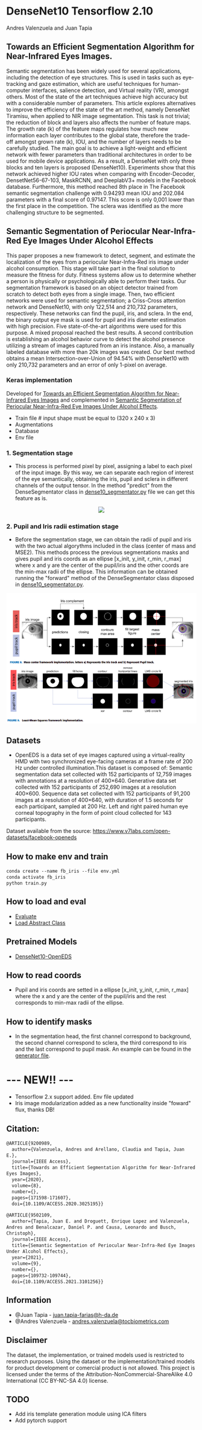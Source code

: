 # DenseNet10 Tensorflow 2.10

Andres Valenzuela and Juan Tapia

## Towards an Efficient Segmentation Algorithm for Near-Infrared Eyes Images.

Semantic segmentation has been widely used for several applications, including the detection of eye structures. This is used in tasks such as eye-tracking and gaze estimation, which are useful techniques for human-computer interfaces, salience detection, and Virtual reality (VR), amongst others. Most of the state of the art techniques achieve high accuracy but with a considerable number of parameters. This article explores alternatives to improve the efficiency of the state of the art method, namely DenseNet Tiramisu, when applied to NIR image segmentation. This task is not trivial; the reduction of block and layers also affects the number of feature maps. The growth rate (k) of the feature maps regulates how much new information each layer contributes to the global state, therefore the trade-off amongst grown rate (k), IOU, and the number of layers needs to be carefully studied. The main goal is to achieve a light-weight and efficient network with fewer parameters than traditional architectures in order to be used for mobile device applications. As a result, a DenseNet with only three blocks and ten layers is proposed (DenseNet10). Experiments show that this network achieved higher IOU rates when comparing with Encoder-Decoder, DensetNet56-67-103, MaskRCNN, and DeeplabV3+ models in the Facebook database. Furthermore, this method reached 8th place in The Facebook semantic segmentation challenge with 0.94293 mean IOU and 202.084 parameters with a final score of 0.97147. This score is only 0,001 lower than the first place in the competition. The sclera was identified as the more challenging structure to be segmented.

## Semantic Segmentation of Periocular Near-Infra-Red Eye Images Under Alcohol Effects

This paper proposes a new framework to detect, segment, and estimate the localization of the eyes from a periocular Near-Infra-Red iris image under alcohol consumption. This stage will take part in the final solution to measure the fitness for duty. Fitness systems allow us to determine whether a person is physically or psychologically able to perform their tasks. Our segmentation framework is based on an object detector trained from scratch to detect both eyes from a single image. Then, two efficient networks were used for semantic segmentation; a Criss-Cross attention network and DenseNet10, with only 122,514 and 210,732 parameters, respectively. These networks can find the pupil, iris, and sclera. In the end, the binary output eye mask is used for pupil and iris diameter estimation with high precision. Five state-of-the-art algorithms were used for this purpose. A mixed proposal reached the best results. A second contribution is establishing an alcohol behavior curve to detect the alcohol presence utilizing a stream of images captured from an iris instance. Also, a manually labeled database with more than 20k images was created. Our best method obtains a mean Intersection-over-Union of 94.54% with DenseNet10 with only 210,732 parameters and an error of only 1-pixel on average.

### Keras implementation

Developed for [Towards an Efficient Segmentation Algorithm for Near-Infrared Eyes Images](https://ieeexplore.ieee.org/abstract/document/9200989) and complemented in [Semantic Segmentation of Periocular Near-Infra-Red Eye Images Under Alcohol Effects](https://ieeexplore.ieee.org/abstract/document/9502109).

- Train file # input shape must be equal to (320 x 240 x 3)
- Augmentations
- Database
- Env file

### 1. Segmentation stage
-  This process is performed pixel by pixel, assigning a label to each pixel of the input image. By this way, we can separate each region of interest of the eye semantically, obtaining the iris, pupil and sclera in different channels of the output tensor. In the method "predict" from the DenseSegmentator class in [dense10_segmentator.py](https://github.com/Choapinus/DenseNet10/blob/master/dense10_segmentator.py) file we can get this feature as is.

<p align="center">
<img src="https://user-images.githubusercontent.com/45126159/174738149-2bc36770-e9ec-4504-a4d2-836c947eed35.png">
</p>

### 2. Pupil and Iris radii estimation stage

- Before the segmentation stage, we can obtain the radii of pupil and iris with the two actual algorythms included in the class (center of mass and MSE2). This methods process the previous segmentations masks and gives pupil and iris coords as an ellipse [x_init, y_init, r_min, r_max] where x and y are the center of the pupil/iris and the other coords are the min-max radii of the ellipse. This information can be obtained running the "forward" method of the DenseSegmentator class disposed in [dense10_segmentator.py](https://github.com/Choapinus/DenseNet10/blob/master/dense10_segmentator.py). 

<p align="center">
<img src="https://github.com/Choapinus/DenseNet10/blob/21e33415059264ed1a25637577fb7f6591739396/static/radii_estimation.png">
</p>

## Datasets
- OpenEDS is a data set of eye images captured using a virtual-reality HMD with two synchronized eye-facing cameras at a frame rate of 200 Hz under controlled illumination.This dataset is composed of: Semantic segmentation data set collected with 152 participants of 12,759 images with annotations at a resolution of 400×640. Generative data set collected with 152 participants of 252,690 images at a resolution 400×600. Sequence data set collected with 152 participants of 91,200 images at a resolution of 400×640, with duration of 1.5 seconds for each participant, sampled at 200 Hz. Left and right paired human eye corneal topography in the form of point cloud collected for 143 participants. 

Dataset available from the source: https://www.v7labs.com/open-datasets/facebook-openeds

## How to make env and train
```
conda create --name fb_iris --file env.yml
conda activate fb_iris
python train.py
```

## How to load and eval
- [Evaluate](https://github.com/Choapinus/DenseNet10/blob/master/notebooks/eval_radio_error.ipynb)
- [Load Abstract Class](https://github.com/Choapinus/DenseNet10/blob/master/notebooks/DenseSegmentatorClass.ipynb)

## Pretrained Models
- [DenseNet10-OpenEDS](https://github.com/Choapinus/DenseNet10/raw/master/models/epoch_124_miou_0.9345.h5)

## How to read coords
- Pupil and iris coords are setted in a ellipse [x_init, y_init, r_min, r_max] where the x and y are the center of the pupil/iris and the rest corresponds to min-max radii of the ellipse.

## How to identify masks
- In the segmentation head, the first channel correspond to background, the second channel correspond to sclera, the third correspond to iris and the last correspond to pupil mask. An example can be found in the [generator file](https://github.com/Choapinus/DenseNet10/blob/dcd9fb5e25a1638f576b7d60efeb3a2fedae0269/utils/datagenerator.py#L213).

# --- NEW!! ---
- Tensorflow 2.x support added. Env file updated
- Iris image modularization added as a new functionality inside "foward" flux, thanks DB!

## Citation:
```
@ARTICLE{9200989,
  author={Valenzuela, Andres and Arellano, Claudia and Tapia, Juan E.},
  journal={IEEE Access}, 
  title={Towards an Efficient Segmentation Algorithm for Near-Infrared Eyes Images}, 
  year={2020},
  volume={8},
  number={},
  pages={171598-171607},
  doi={10.1109/ACCESS.2020.3025195}}
```
```
@ARTICLE{9502109,
  author={Tapia, Juan E. and Droguett, Enrique Lopez and Valenzuela, Andres and Benalcazar, Daniel P. and Causa, Leonardo and Busch, Christoph},
  journal={IEEE Access}, 
  title={Semantic Segmentation of Periocular Near-Infra-Red Eye Images Under Alcohol Effects}, 
  year={2021},
  volume={9},
  number={},
  pages={109732-109744},
  doi={10.1109/ACCESS.2021.3101256}}
```


## Information
- @Juan Tapia - juan.tapia-farias@h-da.de
- @Andres Valenzuela - andres.valenzuela@tocbiometrics.com


## Disclaimer
The dataset, the implementation, or trained models used is restricted to research purposes. Using the dataset or the implementation/trained models for product development or comercial product is not allowed. This project is licensed under the terms of the Attribution-NonCommercial-ShareAlike 4.0 International (CC BY-NC-SA 4.0) license.

## TODO
- Add iris template generation module using ICA filters
- Add pytorch support

